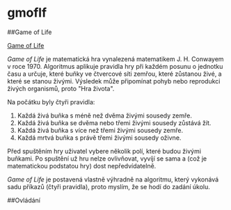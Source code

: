 # gmoflf
##Game of Life

[Game of Life](https://en.wikipedia.org/wiki/Conway%27s_Game_of_Life)

*Game of Life* je matematická hra vynalezená matematikem J. H. Conwayem v roce 1970. Algoritmus aplikuje pravidla hry při každém posunu o jednotku času a určuje, které buňky ve čtvercové síti zemřou, které zůstanou živé, a které se stanou živými. Výsledek může připomínat pohyb nebo reprodukci živých organismů, proto "Hra života".

Na počátku byly čtyři pravidla:
1.    Každá živá buňka s méně než dvěma živými sousedy zemře.
2.    Každá živá buňka se dvěma nebo třemi živými sousedy zůstává žít.
3.    Každá živá buňka s více než třemi živými sousedy zemře.
4.    Každá mrtvá buňka s právě třemi živými sousedy oživne.

Před spuštěním hry uživatel vybere několik polí, které budou živými buňkami. Po spuštění už hru nelze ovlivňovat, vyvíjí se sama a (což je matematickou podstatou hry) dost nepředvídatelně.

*Game of Life* je postavená vlastně výhradně na algoritmu, který vykonává sadu příkazů (čtyři pravidla), proto myslím, že se hodí do zadání úkolu.

##Ovládání
